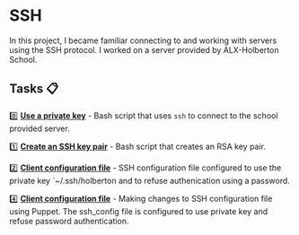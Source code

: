 # SSH

In this project, I became familiar connecting to and working with servers using the SSH protocol. I worked on a server provided by ALX-Holberton School.

## Tasks :clipboard:

:zero: **[Use a private key](https://github.com/Yosef-S-A/alx-system_engineering-devops/blob/main/0x0B-ssh/0-use_a_private_key)**
       - Bash script that uses `ssh` to connect to the school provided server.

:one: **[Create an SSH key pair](https://github.com/Yosef-S-A/alx-system_engineering-devops/blob/main/0x0B-ssh/1-create_ssh_key_pair)**
      - Bash script that creates an RSA key pair.

:two: **[Client configuration file](https://github.com/Yosef-S-A/alx-system_engineering-devops/blob/main/0x0B-ssh/2-ssh_config)**
      - SSH configuration file configured to use the private key `~/.ssh/holberton and to refuse authenication using a password.

:four: **[Client configuration file](https://github.com/Yosef-S-A/alx-system_engineering-devops/blob/main/0x0B-ssh/100-puppet_ssh_config.pp)** 
       - Making changes to SSH configuration file using Puppet. The ssh_config file is configured to use private key and refuse password authentication.